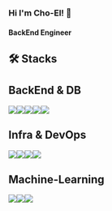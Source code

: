 ### Hi I'm Cho-El! 👋

#### BackEnd Engineer

🛠️ Stacks
---
## BackEnd & DB
<img src="https://img.shields.io/badge/flask-29B5E8?style=flat-square&logo=flask&logoColor=white"/><img src="https://img.shields.io/badge/springboot-29B5E8?style=flat-square&logo=springboot&logoColor=white"/><img src="https://img.shields.io/badge/mysql-29B5E8?style=flat-square&logo=mysql&logoColor=white"/><img src="https://img.shields.io/badge/mongodb-29B5E8?style=flat-square&logo=mongodb&logoColor=white"/><img src="https://img.shields.io/badge/redis-29B5E8?style=flat-square&logo=redis&logoColor=white"/>
## Infra & DevOps
<img src="https://img.shields.io/badge/amazonrds-29B5E8?style=flat-square&logo=amazonrds&logoColor=white"/><img src="https://img.shields.io/badge/docker-29B5E8?style=flat-square&logo=docker&logoColor=white"/><img src="https://img.shields.io/badge/githubactions-29B5E8?style=flat-square&logo=githubactions&logoColor=white"/><img src="https://img.shields.io/badge/github-29B5E8?style=flat-square&logo=github&logoColor=white"/>
## Machine-Learning
<img src="https://img.shields.io/badge/pytorch-29B5E8?style=flat-square&logo=pytorch&logoColor=white"/><img src="https://img.shields.io/badge/tensorflow-29B5E8?style=flat-square&logo=tensorflow&logoColor=white"/><img src="https://img.shields.io/badge/scikitlearn-29B5E8?style=flat-square&logo=scikitlearn&logoColor=white"/>
